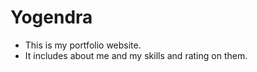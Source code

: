 # Yogendra
- This is my portfolio website.
- It includes about me and my skills and rating on them.
